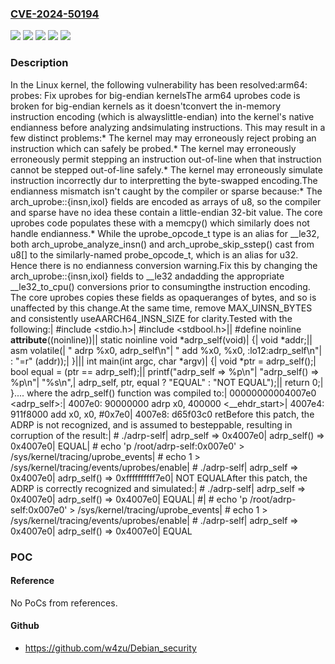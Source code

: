 ### [CVE-2024-50194](https://cve.mitre.org/cgi-bin/cvename.cgi?name=CVE-2024-50194)
![](https://img.shields.io/static/v1?label=Product&message=Linux&color=blue)
![](https://img.shields.io/static/v1?label=Version&message=&color=brightgreen)
![](https://img.shields.io/static/v1?label=Version&message=4.10%20&color=brightgreen)
![](https://img.shields.io/static/v1?label=Version&message=9842ceae9fa8deae141533d52a6ead7666962c09%20&color=brightgreen)
![](https://img.shields.io/static/v1?label=Vulnerability&message=n%2Fa&color=blue)

### Description

In the Linux kernel, the following vulnerability has been resolved:arm64: probes: Fix uprobes for big-endian kernelsThe arm64 uprobes code is broken for big-endian kernels as it doesn'tconvert the in-memory instruction encoding (which is alwayslittle-endian) into the kernel's native endianness before analyzing andsimulating instructions. This may result in a few distinct problems:* The kernel may may erroneously reject probing an instruction which can  safely be probed.* The kernel may erroneously erroneously permit stepping an  instruction out-of-line when that instruction cannot be stepped  out-of-line safely.* The kernel may erroneously simulate instruction incorrectly dur to  interpretting the byte-swapped encoding.The endianness mismatch isn't caught by the compiler or sparse because:* The arch_uprobe::{insn,ixol} fields are encoded as arrays of u8, so  the compiler and sparse have no idea these contain a little-endian  32-bit value. The core uprobes code populates these with a memcpy()  which similarly does not handle endianness.* While the uprobe_opcode_t type is an alias for __le32, both  arch_uprobe_analyze_insn() and arch_uprobe_skip_sstep() cast from u8[]  to the similarly-named probe_opcode_t, which is an alias for u32.  Hence there is no endianness conversion warning.Fix this by changing the arch_uprobe::{insn,ixol} fields to __le32 andadding the appropriate __le32_to_cpu() conversions prior to consumingthe instruction encoding. The core uprobes copies these fields as opaqueranges of bytes, and so is unaffected by this change.At the same time, remove MAX_UINSN_BYTES and consistently useAARCH64_INSN_SIZE for clarity.Tested with the following:| #include <stdio.h>| #include <stdbool.h>|| #define noinline __attribute__((noinline))|| static noinline void *adrp_self(void)| {|         void *addr;||         asm volatile(|         "       adrp    %x0, adrp_self\n"|         "       add     %x0, %x0, :lo12:adrp_self\n"|         : "=r" (addr));| }||| int main(int argc, char *argv)| {|         void *ptr = adrp_self();|         bool equal = (ptr == adrp_self);||         printf("adrp_self   => %p\n"|                "adrp_self() => %p\n"|                "%s\n",|                adrp_self, ptr, equal ? "EQUAL" : "NOT EQUAL");||         return 0;| }.... where the adrp_self() function was compiled to:| 00000000004007e0 <adrp_self>:|   4007e0:       90000000        adrp    x0, 400000 <__ehdr_start>|   4007e4:       911f8000        add     x0, x0, #0x7e0|   4007e8:       d65f03c0        retBefore this patch, the ADRP is not recognized, and is assumed to besteppable, resulting in corruption of the result:| # ./adrp-self| adrp_self   => 0x4007e0| adrp_self() => 0x4007e0| EQUAL| # echo 'p /root/adrp-self:0x007e0' > /sys/kernel/tracing/uprobe_events| # echo 1 > /sys/kernel/tracing/events/uprobes/enable| # ./adrp-self| adrp_self   => 0x4007e0| adrp_self() => 0xffffffffff7e0| NOT EQUALAfter this patch, the ADRP is correctly recognized and simulated:| # ./adrp-self| adrp_self   => 0x4007e0| adrp_self() => 0x4007e0| EQUAL| #| # echo 'p /root/adrp-self:0x007e0' > /sys/kernel/tracing/uprobe_events| # echo 1 > /sys/kernel/tracing/events/uprobes/enable| # ./adrp-self| adrp_self   => 0x4007e0| adrp_self() => 0x4007e0| EQUAL

### POC

#### Reference
No PoCs from references.

#### Github
- https://github.com/w4zu/Debian_security

